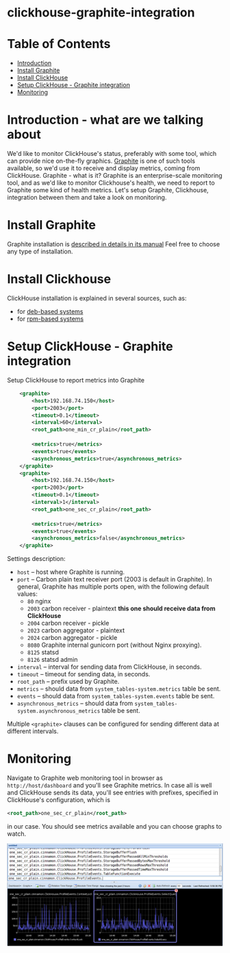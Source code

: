 # clickhouse-graphite-integration

# Table of Contents

 * [Introduction](#introduction---what-are-we-talking-about)
 * [Install Graphite](#install-graphite)
 * [Install ClickHouse](#install-clickhouse)
 * [Setup ClickHouse - Graphite integration](#setup-clickhouse---graphite-integration)
 * [Monitoring](#monitoring)

# Introduction - what are we talking about
We'd like to monitor ClickHouse's status, preferably with some tool, which can provide nice on-the-fly graphics.
[Graphite](https://graphiteapp.org/) is one of such tools available, so we'd use it to receive and display metrics, coming from ClickHouse.
Graphite - what is it? Graphite is an enterprise-scale monitoring tool, and as we'd like to monitor Clickhouse's health, we need to report to Graphite some kind of health metrics.
Let's setup Graphite, Clickhouse, integration between them and take a look on monitoring.

# Install Graphite
Graphite installation is [described in details in its manual](http://graphite.readthedocs.io/en/latest/install.html)
Feel free to choose any type of installation.

# Install Clickhouse
ClickHouse installation is explained in several sources, such as:
 * for [deb-based systems](https://clickhouse.yandex/docs/en/getting_started/#installing-from-packages-debianubuntu)
 * for [rpm-based systems](https://github.com/Altinity/clickhouse-rpm-install)

# Setup ClickHouse - Graphite integration
Setup ClickHouse to report metrics into Graphite
```xml
    <graphite>
        <host>192.168.74.150</host>
        <port>2003</port>
        <timeout>0.1</timeout>
        <interval>60</interval>
        <root_path>one_min_cr_plain</root_path>

        <metrics>true</metrics>
        <events>true</events>
        <asynchronous_metrics>true</asynchronous_metrics>
    </graphite>
    <graphite>
        <host>192.168.74.150</host>
        <port>2003</port>
        <timeout>0.1</timeout>
        <interval>1</interval>
        <root_path>one_sec_cr_plain</root_path>

        <metrics>true</metrics>
        <events>true</events>
        <asynchronous_metrics>false</asynchronous_metrics>
    </graphite>
```
Settings description:
 * `host` – host where Graphite is running.
 * `port` – Carbon plain text receiver port (2003 is default in Graphite). In general, Graphite has multiple ports open, with the following default values:
   * `80` nginx
   * `2003` carbon receiver - plaintext **this one should receive data from ClickHouse**
   * `2004` carbon receiver - pickle
   * `2023` carbon aggregator - plaintext
   * `2024` carbon aggregator - pickle
   * `8080` Graphite internal gunicorn port (without Nginx proxying).
   * `8125` statsd
   * `8126` statsd admin
 * `interval` – interval for sending data from ClickHouse, in seconds.
 * `timeout` – timeout for sending data, in seconds.
 * `root_path` – prefix used by Graphite.
 * `metrics` – should data from `system_tables-system.metrics` table be sent.
 * `events` – should data from `system_tables-system.events` table be sent.
 * `asynchronous_metrics` – should data from `system_tables-system.asynchronous_metrics` table be sent.

Multiple `<graphite>` clauses can be configured for sending different data at different intervals.

# Monitoring

Navigate to Graphite web monitoring tool in browser as `http://host/dashboard` and you'll see Graphite metrics. 
In case all is well and ClickHouse sends its data, you'll see entries with prefixes, specified in ClickHouse's configuration, which is

```xml
<root_path>one_sec_cr_plain</root_path>
```
in our case. You should see metrics available and you can choose graphs to watch.

![Graphite screenshot](images/graphite_web.png?raw=true "Graphite screenshot")

